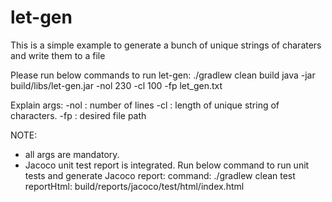 # let-gen
This is a simple example to generate a bunch of unique strings of charaters and write them to a file

Please run below commands to run let-gen:
./gradlew clean build
java -jar build/libs/let-gen.jar -nol 230 -cl 100 -fp let_gen.txt

Explain args:
  -nol : number of lines
  -cl  : length of unique string of characters.
  -fp  : desired file path

NOTE:
- all args are mandatory.
- Jacoco unit test report is integrated. Run below command to run unit tests and generate Jacoco report:
      command: ./gradlew clean test
      reportHtml: build/reports/jacoco/test/html/index.html
